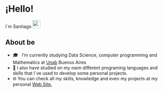 ### <h1 align= "justify"> ¡Hello! 
  I´m Santiago <img src="https://github.com/souvikguria98/souvikguria98/blob/master/Hi.gif" width="25"></h1>


<h2 align= "justify"> About be </h2>

- 🎓 &nbsp; I’m currently studying Data Science, computer programming and Mathematics at <a href="https://www.unab.edu.ar" target="_blank"> Unab</a> Buenos Aires 
- 🧠 I also have studied on my owm different programing languages and skills that I´ve used to develop some personal projects.
- 🌐 You can check all my skills, knowledge and even my projects at my personal <a href="[https://www.unab.edu.ar](https://santiagopedrol.github.io/)" target="_blank"> Web Site.<a/>
